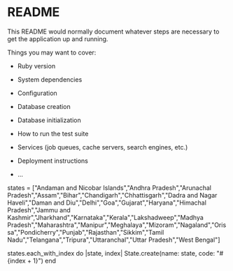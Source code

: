 # README

This README would normally document whatever steps are necessary to get the
application up and running.

Things you may want to cover:

* Ruby version

* System dependencies

* Configuration

* Database creation

* Database initialization

* How to run the test suite

* Services (job queues, cache servers, search engines, etc.)

* Deployment instructions

* ...

states = ["Andaman and Nicobar Islands","Andhra Pradesh","Arunachal Pradesh","Assam","Bihar","Chandigarh","Chhattisgarh","Dadra and Nagar Haveli","Daman and Diu","Delhi","Goa","Gujarat","Haryana","Himachal Pradesh","Jammu and Kashmir","Jharkhand","Karnataka","Kerala","Lakshadweep","Madhya Pradesh","Maharashtra","Manipur","Meghalaya","Mizoram","Nagaland","Orissa","Pondicherry","Punjab","Rajasthan","Sikkim","Tamil Nadu","Telangana","Tripura","Uttaranchal","Uttar Pradesh","West Bengal"]

states.each_with_index do |state, index|
State.create(name: state, code: "#{index + 1}")
end
